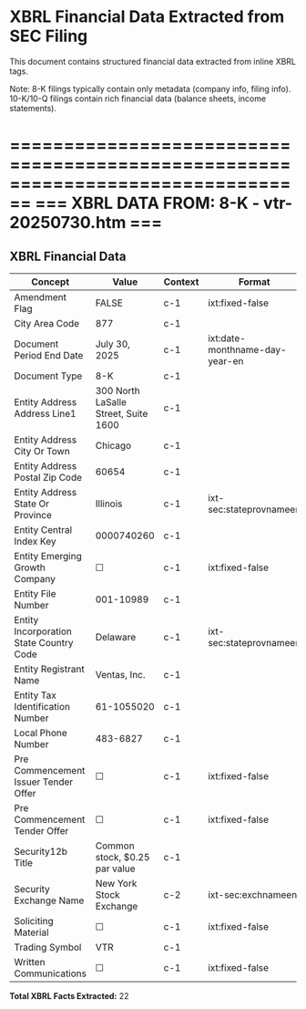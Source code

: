# XBRL Financial Data Extracted from SEC Filing

This document contains structured financial data extracted from inline XBRL tags.

Note: 8-K filings typically contain only metadata (company info, filing info).
      10-K/10-Q filings contain rich financial data (balance sheets, income statements).


================================================================================
=== XBRL DATA FROM: 8-K - vtr-20250730.htm ===
================================================================================

## XBRL Financial Data

| Concept | Value | Context | Format |
|---------|-------|---------|--------|
| Amendment Flag | FALSE | c-1 | ixt:fixed-false |
| City Area Code | 877 | c-1 |  |
| Document Period End Date | July 30, 2025 | c-1 | ixt:date-monthname-day-year-en |
| Document Type | 8-K | c-1 |  |
| Entity Address Address Line1 | 300 North LaSalle Street, Suite 1600 | c-1 |  |
| Entity Address City Or Town | Chicago | c-1 |  |
| Entity Address Postal Zip Code | 60654 | c-1 |  |
| Entity Address State Or Province | Illinois | c-1 | ixt-sec:stateprovnameen |
| Entity Central Index Key | 0000740260 | c-1 |  |
| Entity Emerging Growth Company | ☐ | c-1 | ixt:fixed-false |
| Entity File Number | 001-10989 | c-1 |  |
| Entity Incorporation State Country Code | Delaware | c-1 | ixt-sec:stateprovnameen |
| Entity Registrant Name | Ventas, Inc. | c-1 |  |
| Entity Tax Identification Number | 61-1055020 | c-1 |  |
| Local Phone Number | 483-6827 | c-1 |  |
| Pre Commencement Issuer Tender Offer | ☐ | c-1 | ixt:fixed-false |
| Pre Commencement Tender Offer | ☐ | c-1 | ixt:fixed-false |
| Security12b Title | Common stock, $0.25 par value | c-1 |  |
| Security Exchange Name | New York Stock Exchange | c-2 | ixt-sec:exchnameen |
| Soliciting Material | ☐ | c-1 | ixt:fixed-false |
| Trading Symbol | VTR | c-1 |  |
| Written Communications | ☐ | c-1 | ixt:fixed-false |

**Total XBRL Facts Extracted:** 22


